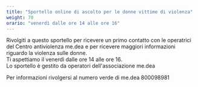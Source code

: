 ```yaml
---
title: "Sportello online di ascolto per le donne vittime di violenza"
weight: 70
orario: "venerdì dalle ore 14 alle ore 16"
---
```


Rivolgiti a questo sportello per ricevere un primo contatto con le operatrici del Centro antiviolenza me.dea e per ricevere maggiori informazioni riguardo la violenza sulle donne.  
Ti aspettiamo il venerdì dalle ore 14 alle ore 16.  
Lo sportello è gestito da operatori dell'associazione me.dea

Per informazioni rivolgersi al numero verde di me.dea 800098981  
<!--{{< chat party="violenzadomestica" operatorname="Sportello online di ascolto per le donne vittime di violenza" >}}-->
